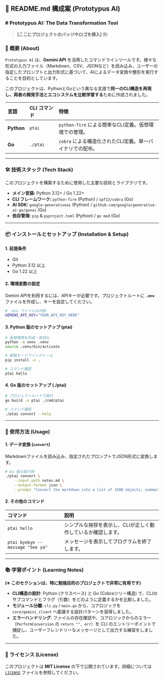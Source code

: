 ## 📄 README.md 構成案 (Prototypus AI)

### \# Prototypus AI: The Data Transformation Tool

> **[ここにプロジェクトのバッジやロゴを挿入]** 例: 

### 🚀 概要 (About)

`Prototypus AI` は、**Gemini API** を活用したコマンドラインツールです。様々な形式の入力ファイル（Markdown、CSV、JSONなど）を読み込み、ユーザーの指定したプロンプトと出力形式に基づいて、AIによるデータ変換や整形を実行することを目的としています。

このプロジェクトは、PythonとGoという異なる言語で**同一のCLI構造を再現し、両者の開発手法とエコシステムを比較学習する**ために作成されました。

| 言語 | CLI コマンド | 特徴 |
| :--- | :--- | :--- |
| **Python** | `ptai` | `python-fire` による簡単なCLI定義。仮想環境での管理。 |
| **Go** | `./ptai` | `cobra` による構造化されたCLI定義。単一バイナリでの配布。 |

-----

### 🛠️ 技術スタック (Tech Stack)

このプロジェクトを構築するために使用した主要な技術とライブラリです。

  * **メイン言語:** Python 3.12+ / Go 1.22+
  * **CLI フレームワーク:** `python-fire` (Python) / `spf13/cobra` (Go)
  * **AI SDK:** `google-generativeai` (Python) / `github.com/google/generative-ai-go/genai` (Go)
  * **依存管理:** `pip` & `pyproject.toml` (Python) / `go mod` (Go)

-----

### 📦 インストールとセットアップ (Installation & Setup)

#### 1\. 前提条件

  * Git
  * Python 3.12 以上
  * Go 1.22 以上

#### 2\. 環境変数の設定

Gemini APIを利用するには、APIキーが必要です。プロジェクトルートに **`.env`** ファイルを作成し、キーを設定してください。

```bash
# .env ファイルの内容
GEMINI_API_KEY="YOUR_API_KEY_HERE"
```

#### 3\. Python 版のセットアップ (ptai)

```bash
# 仮想環境を作成・有効化
python -m venv .venv
source .venv/bin/activate

# 開発モードでインストール
pip install -e .

# コマンド確認
ptai hello
```

#### 4\. Go 版のセットアップ (./ptai)

```bash
# プロジェクトルートで実行
go build -o ptai ./cmd/ptai

# コマンド確認
./ptai convert --help
```

-----

### 🚀 使用方法 (Usage)

#### 1\. データ変換 (`convert`)

Markdownファイルを読み込み、指定されたプロンプトでJSON形式に変換します。

```bash
# Go 版の実行例
./ptai convert \
    --input-path notes.md \
    --output-format json \
    --prompt "Convert the markdown into a list of JSON objects, summarizing each section."
```

#### 2\. その他のコマンド

| コマンド | 説明 |
| :--- | :--- |
| `ptai hello` | シンプルな挨拶を表示し、CLIが正しく動作しているか確認します。 |
| `ptai byebye --message "See ya"` | メッセージを表示してプログラムを終了します。 |

-----

### 📚 学習ポイント (Learning Notes)

**(※ このセクションは、特に勉強目的のプロジェクトで非常に有用です)**

  * **CLI構造の設計**: Python (クラスベース) と Go (Cobraツリー構造) で、CLIのサブコマンドとフラグ（引数）をどのように定義するかを比較しました。
  * **モジュール分離**: `cli.py` / `main.go` から、コアロジックを `core/gemini_client` へ委譲する設計パターンを習得しました。
  * **エラーハンドリング**: ファイルの存在確認や、コアロジックからのエラー（`PerformConversion` の `return "", err`）を CLI のエントリーポイントで捕捉し、ユーザーフレンドリーなメッセージとして出力する練習をしました。

-----

### 📜 ライセンス (License)

このプロジェクトは **MIT License** の下で公開されています。詳細については [`LICENSE`](https://www.google.com/search?q=LICENSE) ファイルを参照してください。
